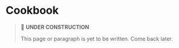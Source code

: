 # Cookbook

> 🚧 **UNDER CONSTRUCTION**
>
> This page or paragraph is yet to be written. Come back later.
